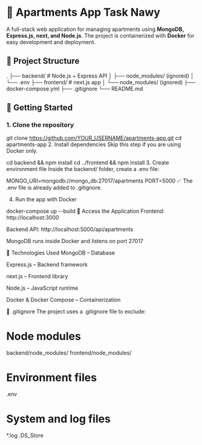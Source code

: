 # 🏡 Apartments App Task Nawy

A full-stack web application for managing apartments using **MongoDB, Express.js, next, and Node.js**. The project is containerized with **Docker** for easy development and deployment.


## 📁 Project Structure

. ├── backend/ # Node.js + Express API │ ├── node_modules/ (ignored) │ └── .env  ├── frontend/ # next.js app │ └── node_modules/ (ignored) ├── docker-compose.yml ├── .gitignore └── README.md


## 🚀 Getting Started

### 1. Clone the repository

git clone https://github.com/YOUR_USERNAME/apartments-app.git
cd apartments-app
2. Install dependencies
Skip this step if you are using Docker only.


cd backend && npm install
cd ../frontend && npm install
3. Create environment file
Inside the backend/ folder, create a .env file:

MONGO_URI=mongodb://mongo_db:27017/apartments
PORT=5000
✅ The .env file is already added to .gitignore.

4. Run the app with Docker
   
docker-compose up --build
🔗 Access the Application
Frontend: http://localhost:3000

Backend API: http://localhost:5000/api/apartments

MongoDB runs inside Docker and listens on port 27017

🧰 Technologies Used
MongoDB – Database

Express.js – Backend framework

next.js – Frontend library

Node.js – JavaScript runtime

Docker & Docker Compose – Containerization

📂 .gitignore
The project uses a .gitignore file to exclude:

# Node modules
backend/node_modules/
frontend/node_modules/

# Environment files
.env

# System and log files
*.log
.DS_Store
